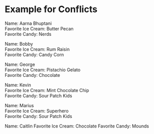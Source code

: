 # Example for Conflicts
Name: Aarna Bhuptani  
Favorite Ice Cream: Butter Pecan  
Favorite Candy: Nerds  

Name: Bobby  
Favorite Ice Cream: Rum Raisin  
Favorite Candy: Candy Corn 

Name: George  
Favorite Ice Cream: Pistachio Gelato  
Favorite Candy: Chocolate 

Name: Kevin  
Favorite Ice Cream: Mint Chocolate Chip  
Favorite Candy: Sour Patch Kids  

Name: Marius<br>
Favorite Ice Cream: Superhero<br>
Favorite Candy: Sour Patch Kids<br>

Name: Caitlin
Favorite Ice Cream: Chocolate
Favorite Candy: Mounds
